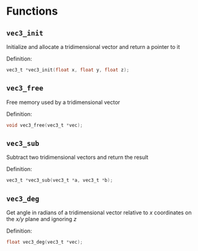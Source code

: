 # Functions

## `vec3_init`
Initialize and allocate a tridimensional vector and return a pointer to it

Definition:
```c
vec3_t *vec3_init(float x, float y, float z);
```

## `vec3_free`
Free memory used by a tridimensional vector

Definition:
```c
void vec3_free(vec3_t *vec);
```

## `vec3_sub`
Subtract two tridimensional vectors and return the result

Definition:
```c
vec3_t *vec3_sub(vec3_t *a, vec3_t *b);
```

## `vec3_deg`
Get angle in radians of a tridimensional vector relative to *x* coordinates on the *x/y* plane and ignoring *z*

Definition:
```c
float vec3_deg(vec3_t *vec);
```



